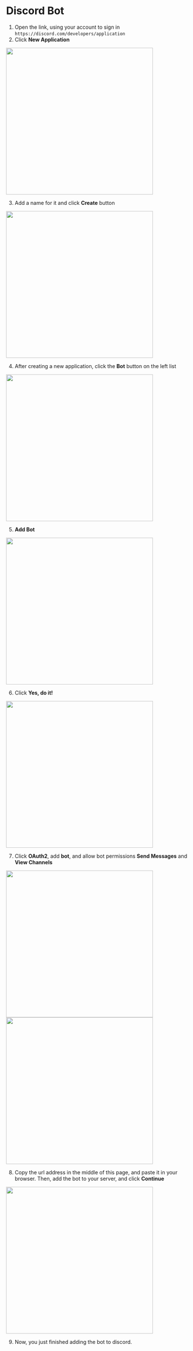 # Discord Bot
1. Open the link, using your account to sign in  `https://discord.com/developers/application`
2. Click **New Application**
<img src="https://user-images.githubusercontent.com/47549128/96323229-315eea80-0fea-11eb-9a0d-9e86b486c651.png" width="400">

3. Add a name for it and click **Create** button
<img src="https://user-images.githubusercontent.com/47549128/96323228-30c65400-0fea-11eb-95bc-b316a4e3749e.png" width="400">

4. After creating a new application, click the **Bot** button on the left list
<img src="https://user-images.githubusercontent.com/47549128/96323227-30c65400-0fea-11eb-890c-c85566c598a4.png" width="400">

5. **Add Bot**
<img src="https://user-images.githubusercontent.com/47549128/96323226-30c65400-0fea-11eb-8465-eb9e3f742740.png" width="400">

6. Click **Yes, do it!**
<img src="https://user-images.githubusercontent.com/47549128/96323225-302dbd80-0fea-11eb-943f-b6fa372ec111.png" width="400">

7. Click **OAuth2**, add **bot**, and allow bot permissions **Send Messages** and **View Channels**
<img src="https://user-images.githubusercontent.com/47549128/96397851-7032a300-1198-11eb-97b6-44495df22605.png" width="400">
<img src="https://user-images.githubusercontent.com/47549128/96397849-7032a300-1198-11eb-92d7-fb460d7b29d5.png" width="400">

8. Copy the url address in the middle of this page, and paste it in your browser. Then, add the bot to your server, and click **Continue**
<img src="https://user-images.githubusercontent.com/47549128/96398099-0797f600-1199-11eb-81c5-47e0aaceaa91.png" width="400">

9. Now, you just finished adding the bot to discord.
